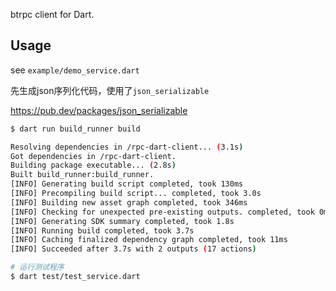 <!-- 
This README describes the package. If you publish this package to pub.dev,
this README's contents appear on the landing page for your package.

For information about how to write a good package README, see the guide for
[writing package pages](https://dart.dev/guides/libraries/writing-package-pages). 

For general information about developing packages, see the Dart guide for
[creating packages](https://dart.dev/guides/libraries/create-library-packages)
and the Flutter guide for
[developing packages and plugins](https://flutter.dev/developing-packages). 
-->

btrpc client for Dart.

## Usage

see `example/demo_service.dart` 



先生成json序列化代码，使用了`json_serializable`

https://pub.dev/packages/json_serializable

```bash
$ dart run build_runner build 

Resolving dependencies in /rpc-dart-client... (3.1s)
Got dependencies in /rpc-dart-client.
Building package executable... (2.8s)
Built build_runner:build_runner.
[INFO] Generating build script completed, took 130ms
[INFO] Precompiling build script... completed, took 3.0s
[INFO] Building new asset graph completed, took 346ms
[INFO] Checking for unexpected pre-existing outputs. completed, took 0ms
[INFO] Generating SDK summary completed, took 1.8s
[INFO] Running build completed, took 3.7s
[INFO] Caching finalized dependency graph completed, took 11ms
[INFO] Succeeded after 3.7s with 2 outputs (17 actions)

# 运行测试程序
$ dart test/test_service.dart      
```

